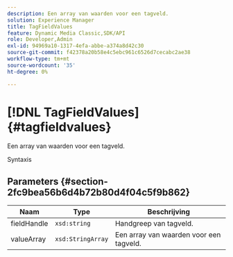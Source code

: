 ```yaml
---
description: Een array van waarden voor een tagveld.
solution: Experience Manager
title: TagFieldValues
feature: Dynamic Media Classic,SDK/API
role: Developer,Admin
exl-id: 94969a10-1317-4efa-abbe-a374a8d42c30
source-git-commit: f42378a20b58e4c5ebc961c6526d7cecabc2ae38
workflow-type: tm+mt
source-wordcount: '35'
ht-degree: 0%

---
```


# [!DNL TagFieldValues]{#tagfieldvalues}

Een array van waarden voor een tagveld.

Syntaxis

## Parameters {#section-2fc9bea56b6d4b72b80d4f04c5f9b862}

| Naam | Type | Beschrijving |
|---|---|---|
| fieldHandle | `xsd:string` | Handgreep van tagveld. |
| valueArray | `xsd:StringArray` | Een array van waarden voor een tagveld. |
